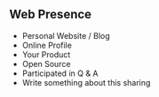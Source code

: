 Web Presence
---------

* Personal Website / Blog
* Online Profile
* Your Product
* Open Source
* Participated in Q & A
* Write something about this sharing